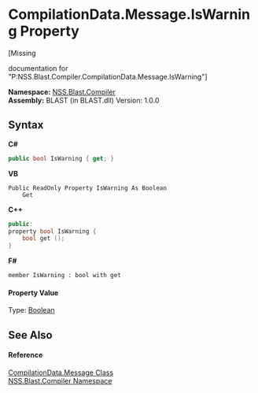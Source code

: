 # CompilationData.Message.IsWarning Property 
 

\[Missing <summary> documentation for "P:NSS.Blast.Compiler.CompilationData.Message.IsWarning"\]

**Namespace:**&nbsp;<a href="26a25caa-f50b-92ad-f15c-dbb9db1493ae">NSS.Blast.Compiler</a><br />**Assembly:**&nbsp;BLAST (in BLAST.dll) Version: 1.0.0

## Syntax

**C#**<br />
``` C#
public bool IsWarning { get; }
```

**VB**<br />
``` VB
Public ReadOnly Property IsWarning As Boolean
	Get
```

**C++**<br />
``` C++
public:
property bool IsWarning {
	bool get ();
}
```

**F#**<br />
``` F#
member IsWarning : bool with get

```


#### Property Value
Type: <a href="https://docs.microsoft.com/dotnet/api/system.boolean" target="_blank" rel="noopener noreferrer">Boolean</a>

## See Also


#### Reference
<a href="e67b54fe-fb86-7ae8-d46e-8efaf40ec157">CompilationData.Message Class</a><br /><a href="26a25caa-f50b-92ad-f15c-dbb9db1493ae">NSS.Blast.Compiler Namespace</a><br />
